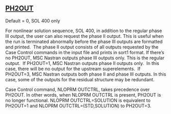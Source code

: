 ## [PH2OUT](https://nexus.hexagon.com/documentationcenter/bundle/MSC_Nastran_2022.4/page/Nastran_Combined_Book/qrg/parameters/TOC.PH2OUT.xhtml)

Default = 0, SOL 400 only

For nonlinear solution sequence, SOL 400, in addition to the regular phase III output, the user can also request the phase II output. This is useful when the run is terminated abnormally before the phase III outputs are formatted and printed.  The phase II output consists of all outputs requested by the Case Control commands in the input file and prints in sort1 format. If there’s no PH2OUT, MSC Nastran outputs phase III outputs only. This is the regular output.  If PH2OUT=1, MSC Nastran outputs phase II outputs only.  In this case, there will be no output for the upstream superelements.  If PH2OUT=3, MSC Nastran outputs both phase II and phase III outputs. In this case, some of the outputs for the residual structure may be redundant.

Case Control command, NLOPRM OUTCTRL, takes precedence over PH2OUT. In other words, when NLOPRM OUTCTRL is present, PH2OUT is no longer functional. NLOPRM OUTCTRL=SOLUTION is equivalent to PH2OUT=1 and NLOPRM OUTCTRL=(STD,SOLUTION) to PH2OUT=3.


